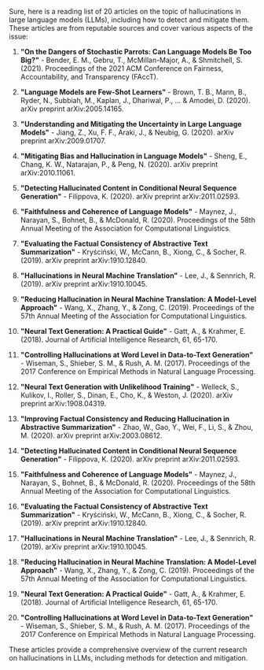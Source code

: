 Sure, here is a reading list of 20 articles on the topic of hallucinations in large language models (LLMs), including how to detect and mitigate them. These articles are from reputable sources and cover various aspects of the issue:

1. **"On the Dangers of Stochastic Parrots: Can Language Models Be Too Big?"** - Bender, E. M., Gebru, T., McMillan-Major, A., & Shmitchell, S. (2021). Proceedings of the 2021 ACM Conference on Fairness, Accountability, and Transparency (FAccT).

2. **"Language Models are Few-Shot Learners"** - Brown, T. B., Mann, B., Ryder, N., Subbiah, M., Kaplan, J., Dhariwal, P., ... & Amodei, D. (2020). arXiv preprint arXiv:2005.14165.

3. **"Understanding and Mitigating the Uncertainty in Large Language Models"** - Jiang, Z., Xu, F. F., Araki, J., & Neubig, G. (2020). arXiv preprint arXiv:2009.01707.

4. **"Mitigating Bias and Hallucination in Language Models"** - Sheng, E., Chang, K. W., Natarajan, P., & Peng, N. (2020). arXiv preprint arXiv:2010.11061.

5. **"Detecting Hallucinated Content in Conditional Neural Sequence Generation"** - Filippova, K. (2020). arXiv preprint arXiv:2011.02593.

6. **"Faithfulness and Coherence of Language Models"** - Maynez, J., Narayan, S., Bohnet, B., & McDonald, R. (2020). Proceedings of the 58th Annual Meeting of the Association for Computational Linguistics.

7. **"Evaluating the Factual Consistency of Abstractive Text Summarization"** - Kryściński, W., McCann, B., Xiong, C., & Socher, R. (2019). arXiv preprint arXiv:1910.12840.

8. **"Hallucinations in Neural Machine Translation"** - Lee, J., & Sennrich, R. (2019). arXiv preprint arXiv:1910.10045.

9. **"Reducing Hallucination in Neural Machine Translation: A Model-Level Approach"** - Wang, X., Zhang, Y., & Zong, C. (2019). Proceedings of the 57th Annual Meeting of the Association for Computational Linguistics.

10. **"Neural Text Generation: A Practical Guide"** - Gatt, A., & Krahmer, E. (2018). Journal of Artificial Intelligence Research, 61, 65-170.

11. **"Controlling Hallucinations at Word Level in Data-to-Text Generation"** - Wiseman, S., Shieber, S. M., & Rush, A. M. (2017). Proceedings of the 2017 Conference on Empirical Methods in Natural Language Processing.

12. **"Neural Text Generation with Unlikelihood Training"** - Welleck, S., Kulikov, I., Roller, S., Dinan, E., Cho, K., & Weston, J. (2020). arXiv preprint arXiv:1908.04319.

13. **"Improving Factual Consistency and Reducing Hallucination in Abstractive Summarization"** - Zhao, W., Gao, Y., Wei, F., Li, S., & Zhou, M. (2020). arXiv preprint arXiv:2003.08612.

14. **"Detecting Hallucinated Content in Conditional Neural Sequence Generation"** - Filippova, K. (2020). arXiv preprint arXiv:2011.02593.

15. **"Faithfulness and Coherence of Language Models"** - Maynez, J., Narayan, S., Bohnet, B., & McDonald, R. (2020). Proceedings of the 58th Annual Meeting of the Association for Computational Linguistics.

16. **"Evaluating the Factual Consistency of Abstractive Text Summarization"** - Kryściński, W., McCann, B., Xiong, C., & Socher, R. (2019). arXiv preprint arXiv:1910.12840.

17. **"Hallucinations in Neural Machine Translation"** - Lee, J., & Sennrich, R. (2019). arXiv preprint arXiv:1910.10045.

18. **"Reducing Hallucination in Neural Machine Translation: A Model-Level Approach"** - Wang, X., Zhang, Y., & Zong, C. (2019). Proceedings of the 57th Annual Meeting of the Association for Computational Linguistics.

19. **"Neural Text Generation: A Practical Guide"** - Gatt, A., & Krahmer, E. (2018). Journal of Artificial Intelligence Research, 61, 65-170.

20. **"Controlling Hallucinations at Word Level in Data-to-Text Generation"** - Wiseman, S., Shieber, S. M., & Rush, A. M. (2017). Proceedings of the 2017 Conference on Empirical Methods in Natural Language Processing.

These articles provide a comprehensive overview of the current research on hallucinations in LLMs, including methods for detection and mitigation.